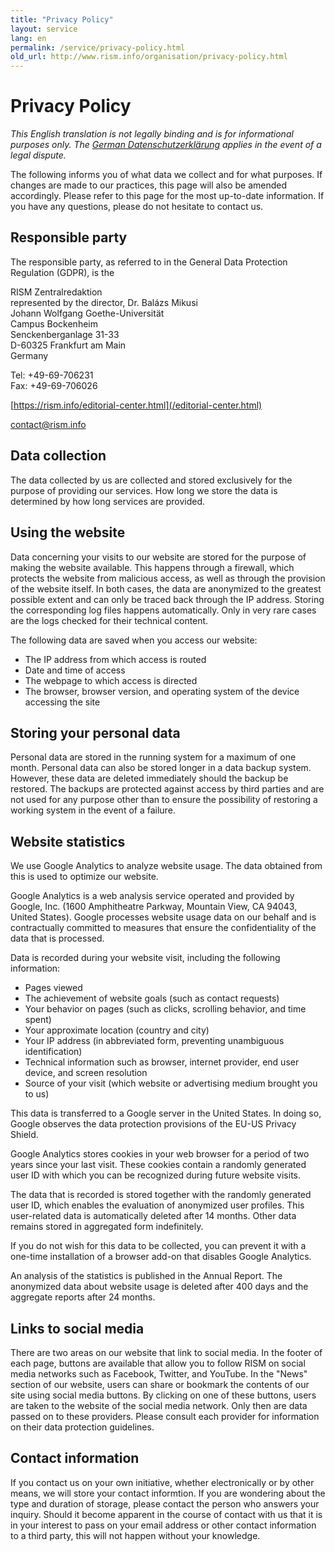 ```yaml
---
title: "Privacy Policy"
layout: service
lang: en
permalink: /service/privacy-policy.html
old_url: http://www.rism.info/organisation/privacy-policy.html
---
```


# Privacy Policy

*This English translation is not legally binding and is for informational purposes only. The [German Datenschutzerklärung]( /de/service/privacy-policy.html) applies in the event of a legal dispute.*

The following informs you of what data we collect and for what purposes. If changes are made to our practices, this page will also be amended accordingly. Please refer to this page for the most up-to-date information. If you have any questions, please do not hesitate to contact us.

## Responsible party

The responsible party, as referred to in the General Data Protection Regulation (GDPR), is the

RISM Zentralredaktion  
represented by the director, Dr. Balázs Mikusi  
Johann Wolfgang Goethe-Universität  
Campus Bockenheim  
Senckenberganlage 31-33  
D-60325 Frankfurt am Main  
Germany

Tel: +49-69-706231  
Fax: +49-69-706026

[https://rism.info/editorial-center.html](/editorial-center.html)

contact@rism.info 

## Data collection

The data collected by us are collected and stored exclusively for the purpose of providing our services. How long we store the data is determined by how long services are provided.

## Using the website

Data concerning your visits to our website are stored for the purpose of making the website available. This happens through a firewall, which protects the website from malicious access, as well as through the provision of the website itself. In both cases, the data are anonymized to the greatest possible extent and can only be traced back through the IP address. Storing the corresponding log files happens automatically. Only in very rare cases are the logs checked for their technical content.

The following data are saved when you access our website:

* The IP address from which access is routed
* Date and time of access
* The webpage to which access is directed
* The browser, browser version, and operating system of the device accessing the site

## Storing your personal data

Personal data are stored in the running system for a maximum of one month. Personal data can also be stored longer in a data backup system. However, these data are deleted immediately should the backup be restored. The backups are protected against access by third parties and are not used for any purpose other than to ensure the possibility of restoring a working system in the event of a failure.

## Website statistics

We use Google Analytics to analyze website usage. The data obtained from this is used to optimize our website.

Google Analytics is a web analysis service operated and provided by Google, Inc. (1600 Amphitheatre Parkway, Mountain View, CA 94043, United States). Google processes website usage data on our behalf and is contractually committed to measures that ensure the confidentiality of the data that is processed.

Data is recorded during your website visit, including the following information:

* Pages viewed
* The achievement of website goals (such as contact requests)  
* Your behavior on pages (such as clicks, scrolling behavior, and time spent)  
* Your approximate location (country and city)  
* Your IP address (in abbreviated form, preventing unambiguous identification)  
* Technical information such as browser, internet provider, end user device, and screen resolution  
* Source of your visit (which website or advertising medium brought you to us)  

This data is transferred to a Google server in the United States. In doing so, Google observes the data protection provisions of the EU-US Privacy Shield.

Google Analytics stores cookies in your web browser for a period of two years since your last visit. These cookies contain a randomly generated user ID with which you can be recognized during future website visits.

The data that is recorded is stored together with the randomly generated user ID, which enables the evaluation of anonymized user profiles. This user-related data is automatically deleted after 14 months. Other data remains stored in aggregated form indefinitely.

If you do not wish for this data to be collected, you can prevent it with a one-time installation of a browser add-on that disables Google Analytics.

An analysis of the statistics is published in the Annual Report. The anonymized data about website usage is deleted after 400 days and the aggregate reports after 24 months.

## Links to social media

There are two areas on our website that link to social media. In the footer of each page, buttons are available that allow you to follow RISM on social media networks such as Facebook, Twitter, and YouTube. In the "News" section of our website, users can share or bookmark the contents of our site using social media buttons. By clicking on one of these buttons, users are taken to the website of the social media network. Only then are data passed on to these providers. Please consult each provider for information on their data protection guidelines.

## Contact information

If you contact us on your own initiative, whether electronically or by other means, we will store your contact informtion. If you are wondering about the type and duration of storage, please contact the person who answers your inquiry. Should it become apparent in the course of contact with us that it is in your interest to pass on your email address or other contact information to a third party, this will not happen without your knowledge.
